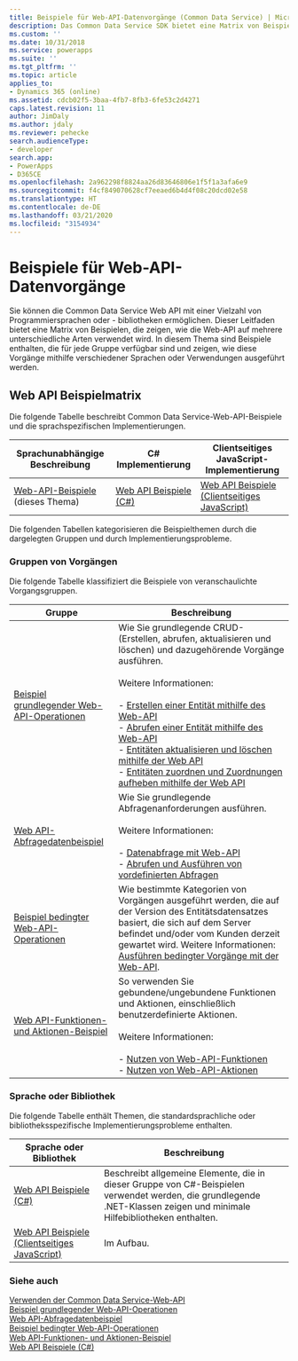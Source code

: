 ```yaml
---
title: Beispiele für Web-API-Datenvorgänge (Common Data Service) | Microsoft-Dokumentation
description: Das Common Data Service SDK bietet eine Matrix von Beispielen, die zeigen, wie die Web-API auf mehrere unterschiedliche Arten verwendet wird. Sie finden hier die C#- und JavaScript-Implementierungen grundlegender Operationen, Abfragedaten, bedingter Operationen sowie Beispiele für Funktionen und Aktionen
ms.custom: ''
ms.date: 10/31/2018
ms.service: powerapps
ms.suite: ''
ms.tgt_pltfrm: ''
ms.topic: article
applies_to:
- Dynamics 365 (online)
ms.assetid: cdcb02f5-3baa-4fb7-8fb3-6fe53c2d4271
caps.latest.revision: 11
author: JimDaly
ms.author: jdaly
ms.reviewer: pehecke
search.audienceType:
- developer
search.app:
- PowerApps
- D365CE
ms.openlocfilehash: 2a962298f8824aa26d83646806e1f5f1a3afa6e9
ms.sourcegitcommit: f4cf849070628cf7eeaed6b4d4f08c20dcd02e58
ms.translationtype: HT
ms.contentlocale: de-DE
ms.lasthandoff: 03/21/2020
ms.locfileid: "3154934"
---
```

# <a name="web-api-data-operations-samples"></a>Beispiele für Web-API-Datenvorgänge

Sie können die Common Data Service Web API mit einer Vielzahl von Programmiersprachen oder - bibliotheken ermöglichen. Dieser Leitfaden bietet eine Matrix von Beispielen, die zeigen, wie die Web-API auf mehrere unterschiedliche Arten verwendet wird. In diesem Thema sind Beispiele enthalten, die für jede Gruppe verfügbar sind und zeigen, wie diese Vorgänge mithilfe verschiedener Sprachen oder Verwendungen ausgeführt werden.

<!-- TODO:
> [!NOTE]
> With the availability of the new [Xrm.WebApi](../clientapi/reference/xrm-webapi.md) client API methods, we are working on updating the client-side JavaScript samples to use the new client API methods. Check back soon.   -->
  
## <a name="web-api-sample-matrix"></a>Web API Beispielmatrix

Die folgende Tabelle beschreibt Common Data Service-Web-API-Beispiele und die sprachspezifischen Implementierungen.  
  
|Sprachunabhängige Beschreibung|C# Implementierung|Clientseitiges JavaScript-Implementierung|  
|-----------------------------------|------------------------|--------------------------------------------|  
|[Web-API-Beispiele](web-api-samples.md) (dieses Thema)|[Web API Beispiele (C#)](web-api-samples-csharp.md)|[Web API Beispiele (Clientseitiges JavaScript)](web-api-samples-client-side-javascript.md)|  
<!-- TODO:
|[Web API Basic Operations Sample](web-api-basic-operations-sample.md)|[Web API Basic Operations Sample (C#)](samples/basic-operations-csharp.md)|Under construction. See [Xrm.WebApi](../clientapi/reference/xrm-webapi.md)|  
|[Web API Query Data Sample](web-api-query-data-sample.md)|[Web API Query Data Sample (C#)](samples/query-data-csharp.md)|Under construction. See [Xrm.WebApi](../clientapi/reference/xrm-webapi.md)|   
|[Web API Conditional Operations Sample](web-api-conditional-operations-sample.md)|[Web API Conditional Operations Sample (C#)](samples/conditional-operations-csharp.md)|Under construction. See [Xrm.WebApi](../clientapi/reference/xrm-webapi.md)|  
|[Web API Functions and Actions Sample](web-api-functions-actions-sample.md)|[Web API Functions and Actions Sample (C#)](samples/functions-actions-csharp.md)|Under construction. See [Xrm.WebApi](../clientapi/reference/xrm-webapi.md)|  -->
  
 Die folgenden Tabellen kategorisieren die Beispielthemen durch die dargelegten Gruppen und durch Implementierungsprobleme.  
  
### <a name="groups-of-operations"></a>Gruppen von Vorgängen
 
Die folgende Tabelle klassifiziert die Beispiele von veranschaulichte Vorgangsgruppen.  
  
|Gruppe|Beschreibung|  
|-----------|-----------------|  
|[Beispiel grundlegender Web-API-Operationen](web-api-basic-operations-sample.md)|Wie Sie grundlegende CRUD- (Erstellen, abrufen, aktualisieren und löschen) und dazugehörende Vorgänge ausführen.<br /><br /> Weitere Informationen: <br /><br /> -   [Erstellen einer Entität mithilfe des Web-API](create-entity-web-api.md)<br />-   [Abrufen einer Entität mithilfe des Web-API](retrieve-entity-using-web-api.md)<br />-   [Entitäten aktualisieren und löschen mithilfe der Web API](update-delete-entities-using-web-api.md)<br />-   [Entitäten zuordnen und Zuordnungen aufheben mithilfe der Web API](associate-disassociate-entities-using-web-api.md)|  
|[Web API-Abfragedatenbeispiel](web-api-query-data-sample.md)|Wie Sie grundlegende Abfragenanforderungen ausführen.<br /><br /> Weitere Informationen: <br /><br /> -   [Datenabfrage mit Web-API](query-data-web-api.md)<br />-   [Abrufen und Ausführen von vordefinierten Abfragen](retrieve-and-execute-predefined-queries.md)|  
|[Beispiel bedingter Web-API-Operationen](web-api-conditional-operations-sample.md)|Wie bestimmte Kategorien von Vorgängen ausgeführt werden, die auf der Version des Entitätsdatensatzes basiert, die sich auf dem Server befindet und/oder vom Kunden derzeit gewartet wird. Weitere Informationen: [Ausführen bedingter Vorgänge mit der Web-API](perform-conditional-operations-using-web-api.md).|  
|[Web API-Funktionen- und Aktionen-Beispiel](web-api-functions-actions-sample.md)|So verwenden Sie gebundene/ungebundene Funktionen und Aktionen, einschließlich benutzerdefinierte Aktionen.<br /><br /> Weitere Informationen: <br /><br /> -   [Nutzen von Web-API-Funktionen](use-web-api-functions.md)<br />-   [Nutzen von Web-API-Aktionen](use-web-api-actions.md)|  
  
### <a name="language-or-library"></a>Sprache oder Bibliothek
 
Die folgende Tabelle enthält Themen, die standardsprachliche oder bibliotheksspezifische Implementierungsprobleme enthalten.  
  
|Sprache oder Bibliothek|Beschreibung|  
|-------------------------|-----------------|  
|[Web API Beispiele (C#)](web-api-samples-csharp.md)|Beschreibt allgemeine Elemente, die in dieser Gruppe von C#-Beispielen verwendet werden, die grundlegende .NET-Klassen zeigen und minimale Hilfebibliotheken enthalten.|  
|[Web API Beispiele (Clientseitiges JavaScript)](web-api-samples-client-side-javascript.md)|Im Aufbau.|  
  
### <a name="see-also"></a>Siehe auch

[Verwenden der Common Data Service-Web-API](overview.md)<br />
[Beispiel grundlegender Web-API-Operationen](web-api-basic-operations-sample.md)<br />
[Web API-Abfragedatenbeispiel](web-api-query-data-sample.md)<br />
[Beispiel bedingter Web-API-Operationen](web-api-conditional-operations-sample.md)<br />
[Web API-Funktionen- und Aktionen-Beispiel](web-api-functions-actions-sample.md)<br />
[Web API Beispiele (C#)](web-api-samples-csharp.md)<br />
